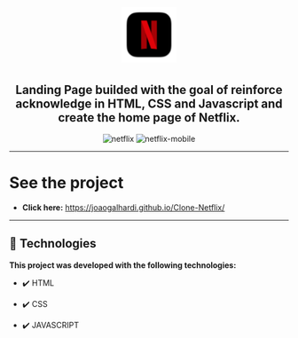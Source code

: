 <h1 align="center">
<br>
  <img src="./img/netflix-icon.svg" alt="Netflix" width="100" >
<br>
</h1>

<h2 align="center"><strong>Landing Page builded with the goal of reinforce acknowledge in HTML, CSS and Javascript and create the home page of Netflix.</strong></h2>

<div align="center" >
  <img src="./video/netflix.gif" alt="netflix">
  <img src="./video/netflix-mobile.gif" alt="netflix-mobile"  height="425">
</div>

---

# See the project

- <strong>Click here:</strong> https://joaogalhardi.github.io/Clone-Netflix/

---


## 🚀 Technologies

<strong>This project was developed with the following technologies: </strong>

- ✔️ HTML

- ✔️ CSS

- ✔️ JAVASCRIPT
